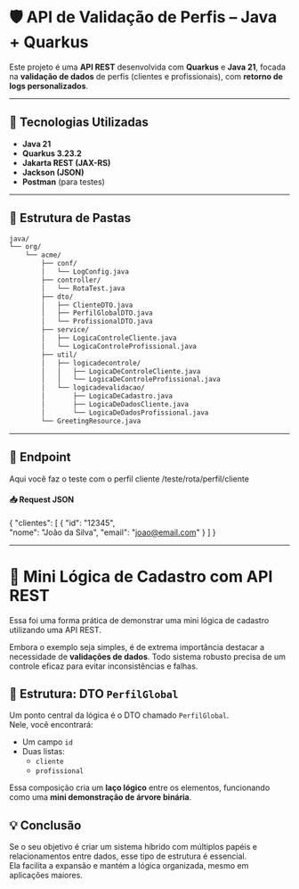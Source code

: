 # 🛡️ API de Validação de Perfis – Java + Quarkus

Este projeto é uma **API REST** desenvolvida com **Quarkus** e **Java 21**, focada na **validação de dados** de perfis (clientes e profissionais), com **retorno de logs personalizados**.

---

## 🚀 Tecnologias Utilizadas

- **Java 21**  
- **Quarkus 3.23.2**  
- **Jakarta REST (JAX-RS)**  
- **Jackson (JSON)**  
- **Postman** (para testes)

---

## 📁 Estrutura de Pastas

```bash
java/
└── org/
    └── acme/
        ├── conf/
        │   └── LogConfig.java
        ├── controller/
        │   └── RotaTest.java
        ├── dto/
        │   ├── ClienteDTO.java
        │   ├── PerfilGlobalDTO.java
        │   └── ProfissionalDTO.java
        ├── service/
        │   ├── LogicaControleCliente.java
        │   └── LogicaControleProfissional.java
        ├── util/
        │   ├── logicadecontrole/
        │   │   ├── LogicaDeControleCliente.java
        │   │   └── LogicaDeControleProfissional.java
        │   └── logicadevalidacao/
        │       ├── LogicaDeCadastro.java
        │       ├── LogicaDeDadosCliente.java
        │       └── LogicaDeDadosProfissional.java
        └── GreetingResource.java

```
---

## 📌 Endpoint
Aqui você faz o teste com o perfil cliente
/teste/rota/perfil/cliente

#### 📥 Request JSON

{
  "clientes": [
    {
      "id": "12345",  
      "nome": "João da Silva",
      "email": "joao@email.com"
    }
  ]
}

---

# 🧩 Mini Lógica de Cadastro com API REST

Essa foi uma forma prática de demonstrar uma mini lógica de cadastro utilizando uma API REST.

Embora o exemplo seja simples, é de extrema importância destacar a necessidade de **validações de dados**. Todo sistema robusto precisa de um controle eficaz para evitar inconsistências e falhas.

## 🧠 Estrutura: DTO `PerfilGlobal`

Um ponto central da lógica é o DTO chamado `PerfilGlobal`.  
Nele, você encontrará:

- Um campo `id`
- Duas listas:
  - `cliente`
  - `profissional`

Essa composição cria um **laço lógico** entre os elementos, funcionando como uma **mini demonstração de árvore binária**.

## 💡 Conclusão

Se o seu objetivo é criar um sistema híbrido com múltiplos papéis e relacionamentos entre dados, esse tipo de estrutura é essencial.  
Ela facilita a expansão e mantém a lógica organizada, mesmo em aplicações maiores.